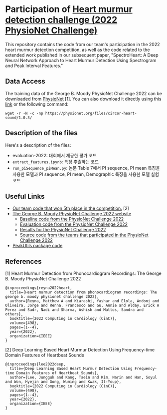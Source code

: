 # Participation of [Heart murmur detection challenge (2022 PhysioNet Challenge)](https://moody-challenge.physionet.org/)
<!--
This repository contains the source for a manuscript to appear in ...

- Datasets for the code can be downloaded from the [challenge website](https://moody-challenge.physionet.org/2022/)

---
-->

This repository contains the code from our team's participation in the 2022 heart murmur detection competition, as well as the code related to the extended work published in our subsequent paper, "SpectroHeart: A Deep Neural Network Approach to Heart Murmur Detection Using Spectrogram and Peak Interval Features." 

## Data Access  
The training data of the George B. Moody PhysioNet Challenge 2022 can be downloaded from [PhysioNet](https://physionet.org/content/circor-heart-sound/1.0.3/) [1]. You can also download it directly using this [link](https://physionet.org/static/published-projects/circor-heart-sound/the-circor-digiscope-phonocardiogram-dataset-1.0.3.zip) or the following command:
```
wget -r -N -c -np https://physionet.org/files/circor-heart-sound/1.0.3/
```

## Description of the files
Here's a description of the files:

- evaluation-2022: 대회에서 제공한 평가 코드
- `extract_features.ipynb`: 특징 추출하는 코드
- `run_piSequence_piMean.py`: 논문 Table 7에서 PI sequence, PI mean 특징을 사용한 모델과 PI sequence, PI mean, Demographic 특징을 사용한 모델 실험 코드




## Useful Links
- [Our team code that won 5th place in the competition.](https://github.com/ikwak2/physionet_cau_umn_sub6/tree/main) [2]
- [The George B. Moody PhysioNet Challenge 2022 website](https://moody-challenge.physionet.org/2022/)
  - [Baseline code from the PhysioNet Challenge 2022](https://github.com/physionetchallenges/python-classifier-2022)
  - [Evaluation code from the PhysioNet Challenge 2022](https://github.com/physionetchallenges/evaluation-2022)
  - [Results for the PhysioNet Challenge 2022](https://moody-challenge.physionet.org/2022/results/)
  - [Source code from the teams that participated in the PhysioNet Challenge 2022](https://physionet.org/static/published-projects/challenge-2022/1.0.0/sources/)
- [PeakUtils package code](https://github.com/lucashn/peakutils?tab=readme-ov-file)


## References
[1] Heart Murmur Detection from Phonocardiogram Recordings: The George B.
Moody PhysioNet Challenge 2022
```
@inproceedings{reyna2022heart,
  title={Heart murmur detection from phonocardiogram recordings: The george b. moody physionet challenge 2022},
  author={Reyna, Matthew A and Kiarashi, Yashar and Elola, Andoni and Oliveira, Jorge and Renna, Francesco and Gu, Annie and Alday, Erick A Perez and Sadr, Nadi and Sharma, Ashish and Mattos, Sandra and others},
  booktitle={2022 Computing in Cardiology (CinC)},
  volume={498},
  pages={1--4},
  year={2022},
  organization={IEEE}
}
```

[2] Deep Learning Based Heart Murmur Detection Using Frequency-time Domain Features of Heartbeat Sounds
```
@inproceedings{lee2022deep,
  title={Deep Learning Based Heart Murmur Detection Using Frequency-time Domain Features of Heartbeat Sounds},
  author={Lee, Jungguk and Kang, Taein and Kim, Narin and Han, Soyul and Won, Hyejin and Gong, Wuming and Kwak, Il-Youp},
  booktitle={2022 Computing in Cardiology (CinC)},
  volume={498},
  pages={1--4},
  year={2022},
  organization={IEEE}
}
```
